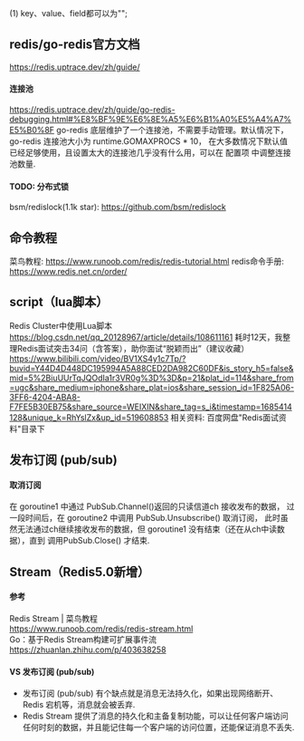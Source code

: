 (1) key、value、field都可以为"";


## redis/go-redis官方文档
https://redis.uptrace.dev/zh/guide/
#### 连接池
https://redis.uptrace.dev/zh/guide/go-redis-debugging.html#%E8%BF%9E%E6%8E%A5%E6%B1%A0%E5%A4%A7%E5%B0%8F
go-redis 底层维护了一个连接池，不需要手动管理。默认情况下， go-redis 连接池大小为 runtime.GOMAXPROCS * 10，
在大多数情况下默认值已经足够使用，且设置太大的连接池几乎没有什么用，可以在 配置项 中调整连接池数量.
#### TODO: 分布式锁
bsm/redislock(1.1k star): 
    https://github.com/bsm/redislock

## 命令教程
菜鸟教程:
    https://www.runoob.com/redis/redis-tutorial.html
redis命令手册:
    https://www.redis.net.cn/order/

## script（lua脚本）
Redis Cluster中使用Lua脚本
    https://blog.csdn.net/qq_20128967/article/details/108611161
耗时12天，我整理Redis面试突击34问（含答案），助你面试“脱颖而出”（建议收藏）
    https://www.bilibili.com/video/BV1XS4y1c7Tp/?buvid=Y44D4D448DC195994A5A88CED2DA982C60DF&is_story_h5=false&mid=5%2BiuUUrTqJQOdIa1r3VR0g%3D%3D&p=21&plat_id=114&share_from=ugc&share_medium=iphone&share_plat=ios&share_session_id=1F825A06-3FF6-4204-ABA8-F7FE5B30EB75&share_source=WEIXIN&share_tag=s_i&timestamp=1685414128&unique_k=RhYslZx&up_id=519608853
    相关资料: 百度网盘"Redis面试资料"目录下

## 发布订阅 (pub/sub)
#### 取消订阅
在 goroutine1 中通过 PubSub.Channel()返回的只读信道ch 接收发布的数据，
过一段时间后，在 goroutine2 中调用 PubSub.Unsubscribe() 取消订阅，
此时虽然无法通过ch继续接收发布的数据，但 goroutine1 没有结束（还在从ch中读数据），直到 调用PubSub.Close() 才结束.

## Stream（Redis5.0新增）
#### 参考
Redis Stream | 菜鸟教程  
    https://www.runoob.com/redis/redis-stream.html  
Go：基于Redis Stream构建可扩展事件流  
    https://zhuanlan.zhihu.com/p/403638258  

#### VS 发布订阅 (pub/sub)
* 发布订阅 (pub/sub) 有个缺点就是消息无法持久化，如果出现网络断开、Redis 宕机等，消息就会被丢弃.
* Redis Stream 提供了消息的持久化和主备复制功能，可以让任何客户端访问任何时刻的数据，并且能记住每一个客户端的访问位置，还能保证消息不丢失.
